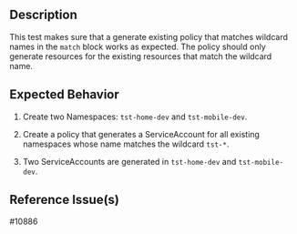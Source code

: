 ## Description

This test makes sure that a generate existing policy that matches wildcard names in the `match` block works as expected. The policy should only generate resources for the existing resources that match the wildcard name.


## Expected Behavior

1. Create two Namespaces: `tst-home-dev` and `tst-mobile-dev`.

2. Create a policy that generates a ServiceAccount for all existing namespaces whose name matches the wildcard `tst-*`.

3. Two ServiceAccounts are generated in `tst-home-dev` and `tst-mobile-dev`.

## Reference Issue(s)

#10886
